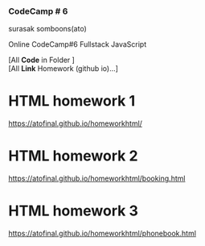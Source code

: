 ### CodeCamp # 6
surasak somboons(ato)

Online CodeCamp#6 Fullstack JavaScript

[All **Code** in Folder ]  
[All **Link** Homework  (github io)...]
# HTML homework 1
https://atofinal.github.io/homeworkhtml/

# HTML homework 2
https://atofinal.github.io/homeworkhtml/booking.html

# HTML homework 3
https://atofinal.github.io/homeworkhtml/phonebook.html

